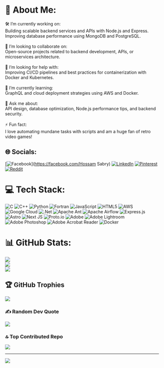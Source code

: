 # 💫 About Me:
🛠️ I’m currently working on:<br>Building scalable backend services and APIs with Node.js and Express. Improving database performance using MongoDB and PostgreSQL.<br><br>🤝 I’m looking to collaborate on:<br>Open-source projects related to backend development, APIs, or microservices architecture.<br><br>👐 I’m looking for help with:<br>Improving CI/CD pipelines and best practices for containerization with Docker and Kubernetes.<br><br>🌱 I’m currently learning:<br>GraphQL and cloud deployment strategies using AWS and Docker.<br><br>💬 Ask me about:<br>API design, database optimization, Node.js performance tips, and backend security.<br><br>⚡ Fun fact:<br>I love automating mundane tasks with scripts and am a huge fan of retro video games!


## 🌐 Socials:
[![Facebook](https://img.shields.io/badge/Facebook-%231877F2.svg?logo=Facebook&logoColor=white)](https://facebook.com/Hossam Sabry) [![LinkedIn](https://img.shields.io/badge/LinkedIn-%230077B5.svg?logo=linkedin&logoColor=white)](https://linkedin.com/in/hossamsabry09) [![Pinterest](https://img.shields.io/badge/Pinterest-%23E60023.svg?logo=Pinterest&logoColor=white)](https://pinterest.com/midnightrev7) [![Reddit](https://img.shields.io/badge/Reddit-%23FF4500.svg?logo=Reddit&logoColor=white)](https://reddit.com/user/MidnightD4wn) 

# 💻 Tech Stack:
![C](https://img.shields.io/badge/c-%2300599C.svg?style=for-the-badge&logo=c&logoColor=white) ![C++](https://img.shields.io/badge/c++-%2300599C.svg?style=for-the-badge&logo=c%2B%2B&logoColor=white) ![Python](https://img.shields.io/badge/python-3670A0?style=for-the-badge&logo=python&logoColor=ffdd54) ![Fortran](https://img.shields.io/badge/Fortran-%23734F96.svg?style=for-the-badge&logo=fortran&logoColor=white) ![JavaScript](https://img.shields.io/badge/javascript-%23323330.svg?style=for-the-badge&logo=javascript&logoColor=%23F7DF1E) ![HTML5](https://img.shields.io/badge/html5-%23E34F26.svg?style=for-the-badge&logo=html5&logoColor=white) ![AWS](https://img.shields.io/badge/AWS-%23FF9900.svg?style=for-the-badge&logo=amazon-aws&logoColor=white) ![Google Cloud](https://img.shields.io/badge/GoogleCloud-%234285F4.svg?style=for-the-badge&logo=google-cloud&logoColor=white) ![.Net](https://img.shields.io/badge/.NET-5C2D91?style=for-the-badge&logo=.net&logoColor=white) ![Apache Ant](https://img.shields.io/badge/Apache%20Ant-A81C7D?style=for-the-badge&logo=Apache%20Ant&logoColor=white) ![Apache Airflow](https://img.shields.io/badge/Apache%20Airflow-017CEE?style=for-the-badge&logo=Apache%20Airflow&logoColor=white) ![Express.js](https://img.shields.io/badge/express.js-%23404d59.svg?style=for-the-badge&logo=express&logoColor=%2361DAFB) ![Astro](https://img.shields.io/badge/astro-%232C2052.svg?style=for-the-badge&logo=astro&logoColor=white) ![Next JS](https://img.shields.io/badge/Next-black?style=for-the-badge&logo=next.js&logoColor=white) ![Proto.io](https://img.shields.io/badge/Proto.io-161637?style=for-the-badge&logo=proto.io&logoColor=00e5ff) ![Adobe](https://img.shields.io/badge/adobe-%23FF0000.svg?style=for-the-badge&logo=adobe&logoColor=white) ![Adobe Lightroom](https://img.shields.io/badge/Adobe%20Lightroom-31A8FF.svg?style=for-the-badge&logo=Adobe%20Lightroom&logoColor=white) ![Adobe Photoshop](https://img.shields.io/badge/adobe%20photoshop-%2331A8FF.svg?style=for-the-badge&logo=adobe%20photoshop&logoColor=white) ![Adobe Acrobat Reader](https://img.shields.io/badge/Adobe%20Acrobat%20Reader-EC1C24.svg?style=for-the-badge&logo=Adobe%20Acrobat%20Reader&logoColor=white) ![Docker](https://img.shields.io/badge/docker-%230db7ed.svg?style=for-the-badge&logo=docker&logoColor=white)
# 📊 GitHub Stats:
![](https://github-readme-stats.vercel.app/api?username=NaniDaFuck&theme=dark&hide_border=false&include_all_commits=false&count_private=false)<br/>
![](https://github-readme-streak-stats.herokuapp.com/?user=NaniDaFuck&theme=dark&hide_border=false)<br/>
![](https://github-readme-stats.vercel.app/api/top-langs/?username=NaniDaFuck&theme=dark&hide_border=false&include_all_commits=false&count_private=false&layout=compact)

## 🏆 GitHub Trophies
![](https://github-profile-trophy.vercel.app/?username=NaniDaFuck&theme=radical&no-frame=false&no-bg=true&margin-w=4)

### ✍️ Random Dev Quote
![](https://quotes-github-readme.vercel.app/api?type=horizontal&theme=radical)

### 🔝 Top Contributed Repo
![](https://github-contributor-stats.vercel.app/api?username=NaniDaFuck&limit=5&theme=dark&combine_all_yearly_contributions=true)

---
[![](https://visitcount.itsvg.in/api?id=NaniDaFuck&icon=0&color=0)](https://visitcount.itsvg.in)

<!-- Proudly created with GPRM ( https://gprm.itsvg.in ) -->
